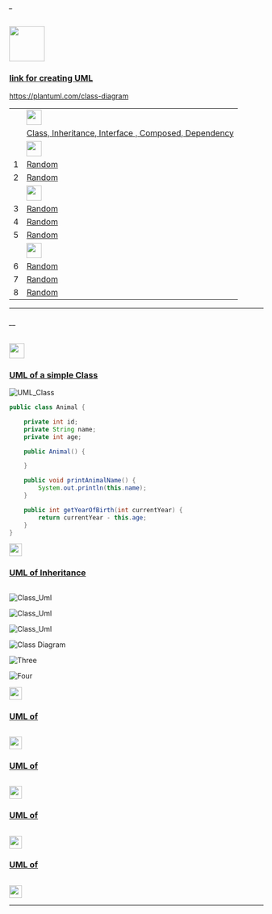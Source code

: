###### _

<img src="https://img.shields.io/badge/-JAVA Design Patterns%20-blue" height=70px>

### [link for creating UML</br>](#_)

https://plantuml.com/class-diagram


|     |             |
|:---:|:------------------------------| 
|     |<img src="https://img.shields.io/badge/-UML fondamentals%20-blue" height=30px>  | 
|     |[Class, Inheritance, Interface , Composed, Dependency](#__)   | 
|     |<img src="https://img.shields.io/badge/-Creational%20-blue" height=30px>  | 
|  1  |[Random](#)   | 
|  2  |[Random](#)   | 
|     |<img src="https://img.shields.io/badge/-Structural%20-blue" height=30px>  | 
|  3  |[Random](#)   | 
|  4  |[Random](#)   |  
|  5  |[Random](#)   | 
|     |<img src="https://img.shields.io/badge/-Behavioural%20-blue" height=30px>  | 
|  6  |[Random](#)   | 
|  7  |[Random](#)   | 
|  8  |[Random](#)   | 


------------------------------------------------------------------------------------------------------------------------------------
###### __

<img src="https://img.shields.io/badge/-UML Class, Inheritance, Interface , Composed , Dependency%20-blue" height=30px> 

### [UML of a simple Class](#__)

![UML_Class](https://user-images.githubusercontent.com/36256986/152701203-884cbce0-42cf-4b91-9d60-c4c6d1cf0c62.PNG)

```java
public class Animal {

	private int id;
	private String name;
	private int age;

	public Animal() {

	}

	public void printAnimalName() {
		System.out.println(this.name);
	}

	public int getYearOfBirth(int currentYear) {
		return currentYear - this.age;
	}
}
```

[<img src="https://img.shields.io/badge/-Back to top%20-brown" height=25px>](#_)

### [UML of Inheritance](#__)

```java
```

![Class_Uml](http://www.plantuml.com/plantuml/proxy?src=https://raw.githubusercontent.com/sshalem/JAVA/master/_8_Design_Patterns/UML/Class_UML.puml) 

![Class_Uml](http://www.plantuml.com/plantuml/proxy?src=https://github.com/sshalem/JAVA/blob/master/_8_Design_Patterns/UML/Class_UML.puml) 

![Class_Uml](http://www.plantuml.com/plantuml/proxy?src=https://raw.githubusercontent.com/sshalem/JAVA/master/_8_Design_Patterns/UML/Class_UML_iuml.iuml)

![Class Diagram](https://www.plantuml.com/plantuml/png/PKuxhi903AoVJ-4oqHCNG48A700AAaehCS5IuY2lGuEuEyxkTanbpyVZBZcPh_C4_KGfuL5bfWdV07yxb07tAEhRh3HpR5StqN4ZQEIg0WR-QxHfW-rzCJZy020RdnQfuZx7rPnuBJ8KTMI_CTdbVXBpHzElPgoPAdLjRVr0nph4vry0)


![Three](http://www.plantuml.com/plantuml/proxy?cache=no&src=https://raw.github.com/sshalem/JAVA/blob/master/_8_Design_Patterns/UML/Class_UML.puml)

![Four](http://www.plantuml.com/plantuml/proxy?cache=no&src=https://raw.github.com/sshalem/JAVA/blob/master/_8_Design_Patterns/UML/Class_UML_iuml.iuml)

[<img src="https://img.shields.io/badge/-Back to top%20-brown" height=25px>](#_)



### [UML of ](#__)

```java
```

[<img src="https://img.shields.io/badge/-Back to top%20-brown" height=25px>](#_)


### [UML of ](#__)

```java
```

[<img src="https://img.shields.io/badge/-Back to top%20-brown" height=25px>](#_)


### [UML of ](#__)

```java
```

[<img src="https://img.shields.io/badge/-Back to top%20-brown" height=25px>](#_)


### [UML of ](#__)

```java
```

[<img src="https://img.shields.io/badge/-Back to top%20-brown" height=25px>](#_)

------------------------------------------------------------------------------------------------------------------------------------
